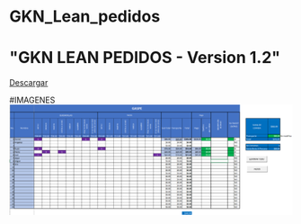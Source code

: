 # GKN_Lean_pedidos



# "GKN LEAN PEDIDOS - Version 1.2"
[Descargar](https://github.com/Daniel-dzp/GKN_Lean_pedidos/raw/9cffbf5cc18944febc351e7cf3c71f0a6a399ed1/Pedidos%20V1.2.xlsm)

#IMAGENES
![Screenshot](IMG/CAPTURA-01.png)
